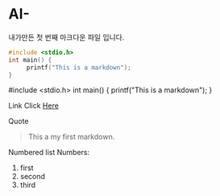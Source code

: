 # AI-
내가만든 첫 번째 마크다운 파일 입니다.


```c
#include <stdio.h>
int main() {
     printf("This is a markdown");
}
```

#include <stdio.h>
int main() {
     printf("This is a markdown");
}


 Link
Click [Here](https://github.com/jungchangbin/AI-control.git)


   Quote
> This a my first markdown.

   Numbered list
 Numbers:
 1. first
 2. second
 3. third
